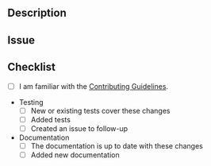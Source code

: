 <!--

Thank you for contributing to cuOpt :)

Here are some guidelines to help the review process go smoothly.

Many thanks in advance for your cooperation!

Note: The pull request title will be included in the CHANGELOG.
-->


## Description
<!-- Add brief description here -->

## Issue
<!-- Add closes #ISSUE_NUMBER here, this would close the issue once PR is merged, if there is no issue, please feel free to remove this section -->

## Checklist

- [ ] I am familiar with the [Contributing Guidelines](https://github.com/NVIDIA/cuopt/blob/HEAD/CONTRIBUTING.md).
- Testing 
   - [ ] New or existing tests cover these changes
   - [ ] Added tests
   - [ ] Created an issue to follow-up
- Documentation
   - [ ] The documentation is up to date with these changes
   - [ ] Added new documentation 
